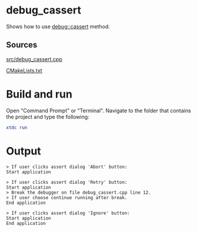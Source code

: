 # debug_cassert

Shows how to use [debug::cassert](https://gammasoft71.github.io/xtd/reference_guides/latest/classxtd_1_1diagnostics_1_1debug.html#acdb0d00e4b12fccc037cf3f965110d72) method.

## Sources

[src/debug_cassert.cpp](src/debug_cassert.cpp)

[CMakeLists.txt](CMakeLists.txt)

# Build and run

Open "Command Prompt" or "Terminal". Navigate to the folder that contains the project and type the following:

```cmake
xtdc run
```

# Output

```
> If user clicks assert dialog 'Abort' button:
Start application

> If user clicks assert dialog 'Retry' button:
Start application
> Break the debugger on file debug_cassert.cpp line 12.
> If user choose continue running after break.
End application

> If user clicks assert dialog 'Ignore' button:
Start application
End application
```
